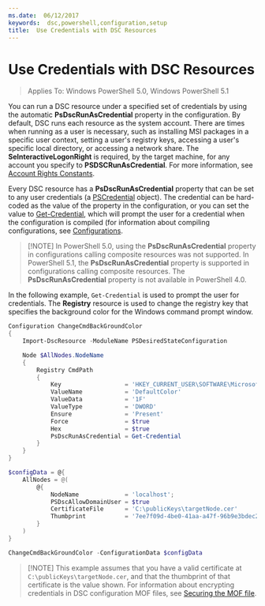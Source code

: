 ```yaml
---
ms.date:  06/12/2017
keywords:  dsc,powershell,configuration,setup
title:  Use Credentials with DSC Resources
---
```

# Use Credentials with DSC Resources

> Applies To: Windows PowerShell 5.0, Windows PowerShell 5.1

You can run a DSC resource under a specified set of credentials by using the automatic
**PsDscRunAsCredential** property in the configuration. By default, DSC runs each resource as the
system account. There are times when running as a user is necessary, such as installing MSI packages
in a specific user context, setting a user's registry keys, accessing a user's specific local
directory, or accessing a network share. The **SeInteractiveLogonRight** is required, by the target
machine, for any account you specify to **PSDSCRunAsCredential**. For more information, see
[Account Rights Constants](/windows/desktop/secauthz/account-rights-constants).

Every DSC resource has a **PsDscRunAsCredential** property that can be set to any user credentials
(a [PSCredential](/dotnet/api/system.management.automation.pscredential) object). The credential can
be hard-coded as the value of the property in the configuration, or you can set the value to [Get-Credential](/powershell/module/Microsoft.PowerShell.Security/Get-Credential),
which will prompt the user for a credential when the configuration is compiled (for information
about compiling configurations, see [Configurations](configurations.md).

> [!NOTE] In PowerShell 5.0, using the **PsDscRunAsCredential** property in configurations calling
> composite resources was not supported. In PowerShell 5.1, the **PsDscRunAsCredential** property is
> supported in configurations calling composite resources. The **PsDscRunAsCredential** property is
> not available in PowerShell 4.0.

In the following example, `Get-Credential` is used to prompt the user for credentials. The
**Registry** resource is used to change the registry key that specifies the background color for the
Windows command prompt window.

```powershell
Configuration ChangeCmdBackGroundColor
{
    Import-DscResource -ModuleName PSDesiredStateConfiguration

    Node $AllNodes.NodeName
    {
        Registry CmdPath
        {
            Key                  = 'HKEY_CURRENT_USER\SOFTWARE\Microsoft\Command Processor'
            ValueName            = 'DefaultColor'
            ValueData            = '1F'
            ValueType            = 'DWORD'
            Ensure               = 'Present'
            Force                = $true
            Hex                  = $true
            PsDscRunAsCredential = Get-Credential
        }
    }
}

$configData = @{
    AllNodes = @(
        @{
            NodeName             = 'localhost';
            PSDscAllowDomainUser = $true
            CertificateFile      = 'C:\publicKeys\targetNode.cer'
            Thumbprint           = '7ee7f09d-4be0-41aa-a47f-96b9e3bdec25'
        }
    )
}

ChangeCmdBackGroundColor -ConfigurationData $configData
```

> [!NOTE] This example assumes that you have a valid certificate at `C:\publicKeys\targetNode.cer`,
> and that the thumbprint of that certificate is the value shown. For information about encrypting
> credentials in DSC configuration MOF files, see [Securing the MOF file](../pull-server/secureMOF.md).
